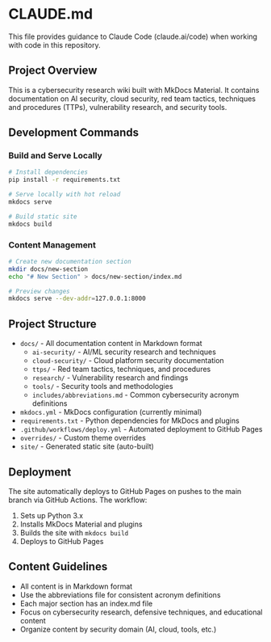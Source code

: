 # CLAUDE.md

This file provides guidance to Claude Code (claude.ai/code) when working with code in this repository.

## Project Overview

This is a cybersecurity research wiki built with MkDocs Material. It contains documentation on AI security, cloud security, red team tactics, techniques and procedures (TTPs), vulnerability research, and security tools.

## Development Commands

### Build and Serve Locally
```bash
# Install dependencies
pip install -r requirements.txt

# Serve locally with hot reload
mkdocs serve

# Build static site
mkdocs build
```

### Content Management
```bash
# Create new documentation section
mkdir docs/new-section
echo "# New Section" > docs/new-section/index.md

# Preview changes
mkdocs serve --dev-addr=127.0.0.1:8000
```

## Project Structure

- `docs/` - All documentation content in Markdown format
  - `ai-security/` - AI/ML security research and techniques
  - `cloud-security/` - Cloud platform security documentation
  - `ttps/` - Red team tactics, techniques, and procedures
  - `research/` - Vulnerability research and findings
  - `tools/` - Security tools and methodologies
  - `includes/abbreviations.md` - Common cybersecurity acronym definitions
- `mkdocs.yml` - MkDocs configuration (currently minimal)
- `requirements.txt` - Python dependencies for MkDocs and plugins
- `.github/workflows/deploy.yml` - Automated deployment to GitHub Pages
- `overrides/` - Custom theme overrides
- `site/` - Generated static site (auto-built)

## Deployment

The site automatically deploys to GitHub Pages on pushes to the main branch via GitHub Actions. The workflow:
1. Sets up Python 3.x
2. Installs MkDocs Material and plugins
3. Builds the site with `mkdocs build`
4. Deploys to GitHub Pages

## Content Guidelines

- All content is in Markdown format
- Use the abbreviations file for consistent acronym definitions
- Each major section has an index.md file
- Focus on cybersecurity research, defensive techniques, and educational content
- Organize content by security domain (AI, cloud, tools, etc.)